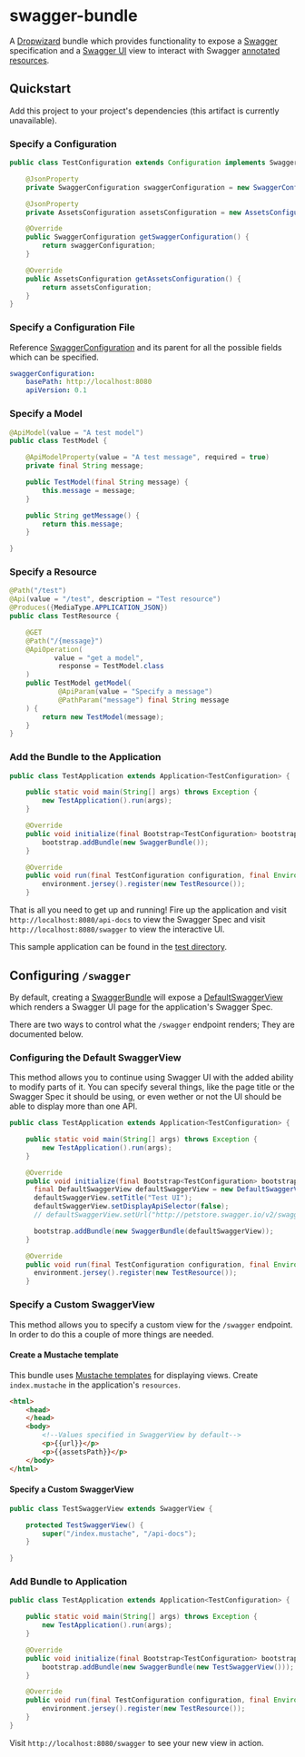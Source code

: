 # swagger-bundle

A [Dropwizard](http://dropwizard.io) bundle which provides functionality to expose a [Swagger](http://swagger.org)
specification and a [Swagger UI](https://github.com/swagger-api/swagger-ui) view to interact with Swagger [annotated resources](https://github.com/swagger-api/swagger-core/wiki/JavaDropwizard-Quickstart#annotate-your-resources).

## Quickstart

Add this project to your project's dependencies (this artifact is currently unavailable).

### Specify a Configuration

```java
public class TestConfiguration extends Configuration implements SwaggerBundleConfiguration {

    @JsonProperty
    private SwaggerConfiguration swaggerConfiguration = new SwaggerConfiguration();

    @JsonProperty
    private AssetsConfiguration assetsConfiguration = new AssetsConfiguration();

    @Override
    public SwaggerConfiguration getSwaggerConfiguration() {
        return swaggerConfiguration;
    }

    @Override
    public AssetsConfiguration getAssetsConfiguration() {
        return assetsConfiguration;
    }
}
```

### Specify a Configuration File

Reference [SwaggerConfiguration](https://github.com/arnm/swagger-bundle/blob/master/src/main/java/com/alexeinunez/dropwizard/swagger/SwaggerConfiguration.java) and its parent for all the possible fields which can be specified.

```yaml
swaggerConfiguration:
    basePath: http://localhost:8080
    apiVersion: 0.1
```

### Specify a Model

```java
@ApiModel(value = "A test model")
public class TestModel {

    @ApiModelProperty(value = "A test message", required = true)
    private final String message;

    public TestModel(final String message) {
        this.message = message;
    }

    public String getMessage() {
        return this.message;
    }

}
```

### Specify a Resource

```java
@Path("/test")
@Api(value = "/test", description = "Test resource")
@Produces({MediaType.APPLICATION_JSON})
public class TestResource {

    @GET
    @Path("/{message}")
    @ApiOperation(
           value = "get a model",
            response = TestModel.class
    )
    public TestModel getModel(
            @ApiParam(value = "Specify a message")
            @PathParam("message") final String message
    ) {
        return new TestModel(message);
    }
}
```

### Add the Bundle to the Application

```java
public class TestApplication extends Application<TestConfiguration> {

    public static void main(String[] args) throws Exception {
        new TestApplication().run(args);
    }

    @Override
    public void initialize(final Bootstrap<TestConfiguration> bootstrap) {
        bootstrap.addBundle(new SwaggerBundle());
    }

    @Override
    public void run(final TestConfiguration configuration, final Environment environment) throws Exception {
        environment.jersey().register(new TestResource());
    }
```

That is all you need to get up and running! Fire up the application and visit
`http://localhost:8080/api-docs` to view the Swagger Spec and visit `http://localhost:8080/swagger` to view the interactive UI.

This sample application can be found in the [test directory](https://github.com/arnm/swagger-bundle/tree/master/src/test).

## Configuring `/swagger`

By default, creating a [SwaggerBundle](https://github.com/arnm/swagger-bundle/blob/master/src/main/java/com/alexeinunez/dropwizard/swagger/SwaggerBundle.java) will expose a [DefaultSwaggerView](https://github.com/arnm/swagger-bundle/blob/master/src/main/java/com/alexeinunez/dropwizard/swagger/DefaultSwaggerView.java) which renders a Swagger UI page for the application's Swagger Spec.

There are two ways to control what the `/swagger` endpoint renders; They are documented below.

### Configuring the Default SwaggerView

This method allows you to continue using Swagger UI with the added ability to modify parts of it. You can specify several things, like the page title or the Swagger Spec it should be using, or even wether or not the UI should be able to display more than one API.

```java
public class TestApplication extends Application<TestConfiguration> {

    public static void main(String[] args) throws Exception {
        new TestApplication().run(args);
    }

    @Override
    public void initialize(final Bootstrap<TestConfiguration> bootstrap) {
      final DefaultSwaggerView defaultSwaggerView = new DefaultSwaggerView();
      defaultSwaggerView.setTitle("Test UI");
      defaultSwaggerView.setDisplayApiSelector(false);
      // defaultSwaggerView.setUrl("http://petstore.swagger.io/v2/swagger.json")

      bootstrap.addBundle(new SwaggerBundle(defaultSwaggerView));
    }

    @Override
    public void run(final TestConfiguration configuration, final Environment environment) throws Exception {
      environment.jersey().register(new TestResource());
    }
```

### Specify a Custom SwaggerView

This method allows you to specify a custom view for the `/swagger` endpoint. In order to do this a couple of more things are needed.

#### Create a Mustache template

This bundle uses [Mustache templates](https://mustache.github.io/) for displaying views. Create `index.mustache` in the application's `resources`.

```html
<html>
    <head>
    </head>
    <body>
        <!--Values specified in SwaggerView by default-->
        <p>{{url}}</p>
        <p>{{assetsPath}}</p>
    </body>
</html>
```

#### Specify a Custom SwaggerView

```java
public class TestSwaggerView extends SwaggerView {

    protected TestSwaggerView() {
        super("/index.mustache", "/api-docs");
    }

}
```

### Add Bundle to Application

```java
public class TestApplication extends Application<TestConfiguration> {

    public static void main(String[] args) throws Exception {
        new TestApplication().run(args);
    }

    @Override
    public void initialize(final Bootstrap<TestConfiguration> bootstrap) {
        bootstrap.addBundle(new SwaggerBundle(new TestSwaggerView()));
    }

    @Override
    public void run(final TestConfiguration configuration, final Environment environment) throws Exception {
        environment.jersey().register(new TestResource());
    }
}
```

Visit `http://localhost:8080/swagger` to see your new view in action.
